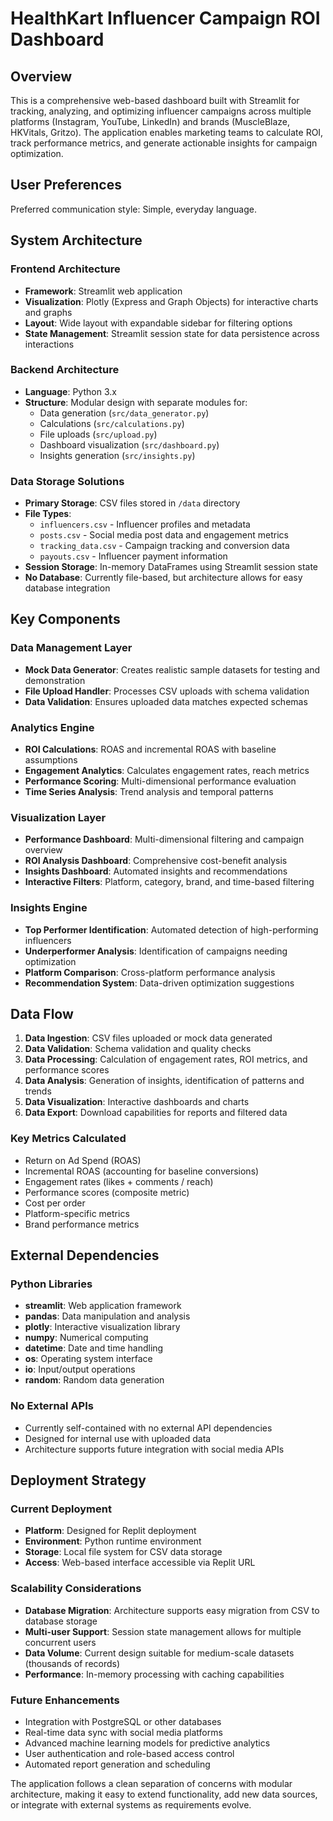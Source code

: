 # HealthKart Influencer Campaign ROI Dashboard

## Overview

This is a comprehensive web-based dashboard built with Streamlit for tracking, analyzing, and optimizing influencer campaigns across multiple platforms (Instagram, YouTube, LinkedIn) and brands (MuscleBlaze, HKVitals, Gritzo). The application enables marketing teams to calculate ROI, track performance metrics, and generate actionable insights for campaign optimization.

## User Preferences

Preferred communication style: Simple, everyday language.

## System Architecture

### Frontend Architecture
- **Framework**: Streamlit web application
- **Visualization**: Plotly (Express and Graph Objects) for interactive charts and graphs
- **Layout**: Wide layout with expandable sidebar for filtering options
- **State Management**: Streamlit session state for data persistence across interactions

### Backend Architecture
- **Language**: Python 3.x
- **Structure**: Modular design with separate modules for:
  - Data generation (`src/data_generator.py`)
  - Calculations (`src/calculations.py`) 
  - File uploads (`src/upload.py`)
  - Dashboard visualization (`src/dashboard.py`)
  - Insights generation (`src/insights.py`)

### Data Storage Solutions
- **Primary Storage**: CSV files stored in `/data` directory
- **File Types**: 
  - `influencers.csv` - Influencer profiles and metadata
  - `posts.csv` - Social media post data and engagement metrics
  - `tracking_data.csv` - Campaign tracking and conversion data
  - `payouts.csv` - Influencer payment information
- **Session Storage**: In-memory DataFrames using Streamlit session state
- **No Database**: Currently file-based, but architecture allows for easy database integration

## Key Components

### Data Management Layer
- **Mock Data Generator**: Creates realistic sample datasets for testing and demonstration
- **File Upload Handler**: Processes CSV uploads with schema validation
- **Data Validation**: Ensures uploaded data matches expected schemas

### Analytics Engine
- **ROI Calculations**: ROAS and incremental ROAS with baseline assumptions
- **Engagement Analytics**: Calculates engagement rates, reach metrics
- **Performance Scoring**: Multi-dimensional performance evaluation
- **Time Series Analysis**: Trend analysis and temporal patterns

### Visualization Layer
- **Performance Dashboard**: Multi-dimensional filtering and campaign overview
- **ROI Analysis Dashboard**: Comprehensive cost-benefit analysis
- **Insights Dashboard**: Automated insights and recommendations
- **Interactive Filters**: Platform, category, brand, and time-based filtering

### Insights Engine
- **Top Performer Identification**: Automated detection of high-performing influencers
- **Underperformer Analysis**: Identification of campaigns needing optimization
- **Platform Comparison**: Cross-platform performance analysis
- **Recommendation System**: Data-driven optimization suggestions

## Data Flow

1. **Data Ingestion**: CSV files uploaded or mock data generated
2. **Data Validation**: Schema validation and quality checks
3. **Data Processing**: Calculation of engagement rates, ROI metrics, and performance scores
4. **Data Analysis**: Generation of insights, identification of patterns and trends
5. **Data Visualization**: Interactive dashboards and charts
6. **Data Export**: Download capabilities for reports and filtered data

### Key Metrics Calculated
- Return on Ad Spend (ROAS)
- Incremental ROAS (accounting for baseline conversions)
- Engagement rates (likes + comments / reach)
- Performance scores (composite metric)
- Cost per order
- Platform-specific metrics
- Brand performance metrics

## External Dependencies

### Python Libraries
- **streamlit**: Web application framework
- **pandas**: Data manipulation and analysis
- **plotly**: Interactive visualization library
- **numpy**: Numerical computing
- **datetime**: Date and time handling
- **os**: Operating system interface
- **io**: Input/output operations
- **random**: Random data generation

### No External APIs
- Currently self-contained with no external API dependencies
- Designed for internal use with uploaded data
- Architecture supports future integration with social media APIs

## Deployment Strategy

### Current Deployment
- **Platform**: Designed for Replit deployment
- **Environment**: Python runtime environment
- **Storage**: Local file system for CSV data storage
- **Access**: Web-based interface accessible via Replit URL

### Scalability Considerations
- **Database Migration**: Architecture supports easy migration from CSV to database storage
- **Multi-user Support**: Session state management allows for multiple concurrent users
- **Data Volume**: Current design suitable for medium-scale datasets (thousands of records)
- **Performance**: In-memory processing with caching capabilities

### Future Enhancements
- Integration with PostgreSQL or other databases
- Real-time data sync with social media platforms
- Advanced machine learning models for predictive analytics
- User authentication and role-based access control
- Automated report generation and scheduling

The application follows a clean separation of concerns with modular architecture, making it easy to extend functionality, add new data sources, or integrate with external systems as requirements evolve.